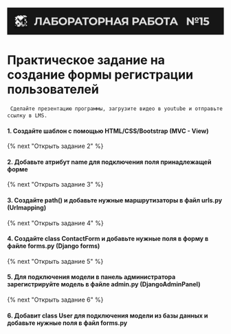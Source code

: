 ![alt MATE Programming Lab](https://github.com/MATE-Programming/Lab_logo/blob/main/lab_15.svg?raw=true)
# Практическое задание на создание формы регистрации пользователей
     Сделайте презентацию программы, загрузите видео в youtube и отправьте ссылку в LMS.

#### 1. Cоздайте шаблон с помощью HTML/CSS/Bootstrap (MVC - View)

{% next "Открыть задание 2" %}

#### 2. Добавьте атрибут name для подключения поля принадлежащей форме
                    
{% next "Открыть задание 3" %}
#### 3. Создайте path() и добавьте нужные маршрутизаторы в файл urls.py (Urlmapping)


{% next "Открыть задание 4" %}

#### 4. Создайте class ContactForm и добавьте нужные поля в форму в файле forms.py (Django forms)

{% next "Открыть задание 5" %}

#### 5. Для подключения модели в панель администратора зарегистрируйте модель в файле admin.py  (DjangoAdminPanel)

{% next "Открыть задание 6" %}

#### 6. Добавит class User для подключения модели из базы данных и добавьте нужные поля в файл forms.py



